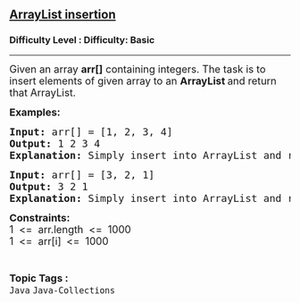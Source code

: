 <h2><a href="https://www.geeksforgeeks.org/problems/arraylist-insertion/1?page=7&category=Java&sortBy=submissions">ArrayList insertion</a></h2><h3>Difficulty Level : Difficulty: Basic</h3><hr><div class="problems_problem_content__Xm_eO"><p><span style="font-size: 18px;">Given an array <strong>arr[]</strong> containing integers. The task is to insert elements of given array to an <strong>ArrayList </strong>and return that ArrayList.</span></p>
<p><strong><span style="font-size: 18px;">Examples:</span></strong></p>
<pre><span style="font-size: 18px;"><strong>Input: </strong>arr[] = [1, 2, 3, 4]</span>
<span style="font-size: 18px;"><strong>Output: </strong>1 2 3 4</span>
<span style="font-size: 18px;"><strong>Explanation: </strong>Simply insert into ArrayList and return it.</span></pre>
<pre><span style="font-size: 18px;"><strong>Input: </strong>arr[] = [3, 2, 1]<br></span><span style="font-size: 18px;"><strong>Output: </strong>3 2 1 </span>
<span style="font-size: 18px;"><strong>Explanation: </strong>Simply insert into ArrayList and return it.</span></pre>
<p><span style="font-size: 18px;"><strong>Constraints:</strong><br>1 &nbsp;&lt;= &nbsp;arr.length &nbsp;&lt;= &nbsp;1000<br>1 &nbsp;&lt;= &nbsp;arr[i]<strong>&nbsp;</strong> &lt;= &nbsp;1000</span></p></div><br><p><span style=font-size:18px><strong>Topic Tags : </strong><br><code>Java</code>&nbsp;<code>Java-Collections</code>&nbsp;
